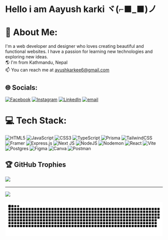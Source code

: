# Hello i am Aayush karki ヾ(⌐■_■)ノ

# 💫 About Me:
I'm a web developer and designer who loves creating beautiful and functional websites. I have a passion for learning new technologies and exploring new ideas.<br/>
🌎 I'm from Kathmandu, Nepal<br />
📫 You can reach me at ayushkarkee6@gmail.com


## 🌐 Socials:
[![Facebook](https://img.shields.io/badge/Facebook-%231877F2.svg?logo=Facebook&logoColor=white)](https://facebook.com/ayushkarkee4) [![Instagram](https://img.shields.io/badge/Instagram-%23E4405F.svg?logo=Instagram&logoColor=white)](https://instagram.com/ayushkarkee4) [![LinkedIn](https://img.shields.io/badge/LinkedIn-%230077B5.svg?logo=linkedin&logoColor=white)](https://linkedin.com/in/karkiayush) [![email](https://img.shields.io/badge/Email-D14836?logo=gmail&logoColor=white)](mailto:ayushkarkee6@gmail.com) 

# 💻 Tech Stack:
![HTML5](https://img.shields.io/badge/html5-%23E34F26.svg?style=for-the-badge&logo=html5&logoColor=white) ![JavaScript](https://img.shields.io/badge/javascript-%23323330.svg?style=for-the-badge&logo=javascript&logoColor=%23F7DF1E) ![CSS3](https://img.shields.io/badge/css3-%231572B6.svg?style=for-the-badge&logo=css3&logoColor=white) ![TypeScript](https://img.shields.io/badge/typescript-%23007ACC.svg?style=for-the-badge&logo=typescript&logoColor=white) ![Prisma](https://img.shields.io/badge/Prisma-3982CE?style=for-the-badge&logo=Prisma&logoColor=white) ![TailwindCSS](https://img.shields.io/badge/tailwindcss-%2338B2AC.svg?style=for-the-badge&logo=tailwind-css&logoColor=white) ![Framer](https://img.shields.io/badge/Framer-black?style=for-the-badge&logo=framer&logoColor=blue) ![Express.js](https://img.shields.io/badge/express.js-%23404d59.svg?style=for-the-badge&logo=express&logoColor=%2361DAFB) ![Next JS](https://img.shields.io/badge/Next-black?style=for-the-badge&logo=next.js&logoColor=white) ![NodeJS](https://img.shields.io/badge/node.js-6DA55F?style=for-the-badge&logo=node.js&logoColor=white) ![Nodemon](https://img.shields.io/badge/NODEMON-%23323330.svg?style=for-the-badge&logo=nodemon&logoColor=%BBDEAD) ![React](https://img.shields.io/badge/react-%2320232a.svg?style=for-the-badge&logo=react&logoColor=%2361DAFB) ![Vite](https://img.shields.io/badge/vite-%23646CFF.svg?style=for-the-badge&logo=vite&logoColor=white) ![Postgres](https://img.shields.io/badge/postgres-%23316192.svg?style=for-the-badge&logo=postgresql&logoColor=white) ![Figma](https://img.shields.io/badge/figma-%23F24E1E.svg?style=for-the-badge&logo=figma&logoColor=white) ![Canva](https://img.shields.io/badge/Canva-%2300C4CC.svg?style=for-the-badge&logo=Canva&logoColor=white) ![Postman](https://img.shields.io/badge/Postman-FF6C37?style=for-the-badge&logo=postman&logoColor=white)

## 🏆 GitHub Trophies
![](https://github-profile-trophy.vercel.app/?username=K-Aayush&theme=radical&no-frame=false&no-bg=true&margin-w=4)

---
[![](https://visitcount.itsvg.in/api?id=K-Aayush&icon=0&color=0)](https://visitcount.itsvg.in)

<!-- Proudly created with GPRM ( https://gprm.itsvg.in ) -->

<picture>
  <source media="(prefers-color-scheme: dark)" srcset="https://raw.githubusercontent.com/K-Aayush/K-Aayush/output/github-snake-dark.svg" />
  <source media="(prefers-color-scheme: light)" srcset="https://raw.githubusercontent.com/K-Aayush/K-Aayush/output/github-snake.svg" />
  <img alt="github-snake" src="https://raw.githubusercontent.com/K-Aayush/K-Aayush/output/github-snake.svg" />
</picture>
